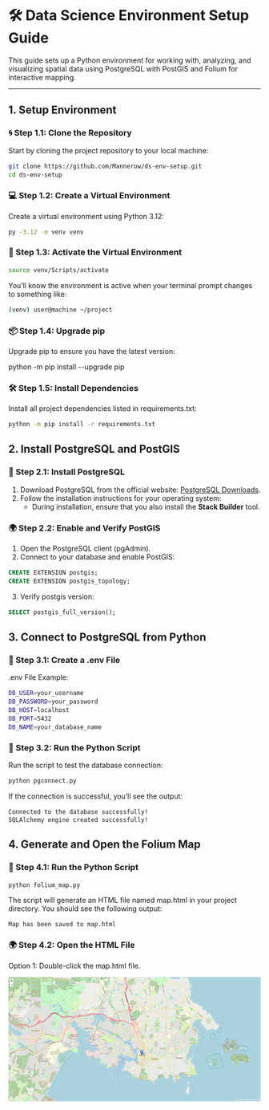 # 🛠️ Data Science Environment Setup Guide

This guide sets up a Python environment for working with, analyzing, and visualizing spatial data using PostgreSQL with PostGIS and Folium for interactive mapping.

---

## **1. Setup Environment**

### 🌀 Step 1.1: Clone the Repository
Start by cloning the project repository to your local machine:
```bash
git clone https://github.com/Mannerow/ds-env-setup.git
cd ds-env-setup
```

### 💻 Step 1.2: Create a Virtual Environment

Create a virtual environment using Python 3.12:

```bash
py -3.12 -m venv venv
```

### 🔑 Step 1.3: Activate the Virtual Environment

```bash
source venv/Scripts/activate
```

You’ll know the environment is active when your terminal prompt changes to something like:

```bash
(venv) user@machine ~/project
```

### 📦 Step 1.4: Upgrade pip

Upgrade pip to ensure you have the latest version:

python -m pip install --upgrade pip

### 🛠️ Step 1.5: Install Dependencies

Install all project dependencies listed in requirements.txt:

```bash
python -m pip install -r requirements.txt
```

## 2. Install PostgreSQL and PostGIS

### 🐘 Step 2.1: Install PostgreSQL

1. Download PostgreSQL from the official website: [PostgreSQL Downloads](https://www.postgresql.org/download/). 
2. Follow the installation instructions for your operating system:
    * During installation, ensure that you also install the **Stack Builder** tool.

### 🌍 Step 2.2: Enable and Verify PostGIS

1. Open the PostgreSQL client (pgAdmin).
2. Connect to your database and enable PostGIS:

```sql
CREATE EXTENSION postgis;
CREATE EXTENSION postgis_topology;
```

3. Verify postgis version:

```sql
SELECT postgis_full_version();
```

## 3. Connect to PostgreSQL from Python

### 📝 Step 3.1: Create a .env File

.env File Example:

```bash
DB_USER=your_username
DB_PASSWORD=your_password
DB_HOST=localhost
DB_PORT=5432
DB_NAME=your_database_name
```

### 🐍 Step 3.2: Run the Python Script

Run the script to test the database connection:

```bash
python pgconnect.py
```

If the connection is successful, you’ll see the output:

```
Connected to the database successfully!
SQLAlchemy engine created successfully!
```

## 4. Generate and Open the Folium Map

### 🐍 Step 4.1: Run the Python Script

```bash
python folium_map.py
```

The script will generate an HTML file named map.html in your project directory. You should see the following output:

```
Map has been saved to map.html
```

### 🌍 Step 4.2: Open the HTML File

Option 1: Double-click the map.html file.

![Map Preview](./fol_map.png)